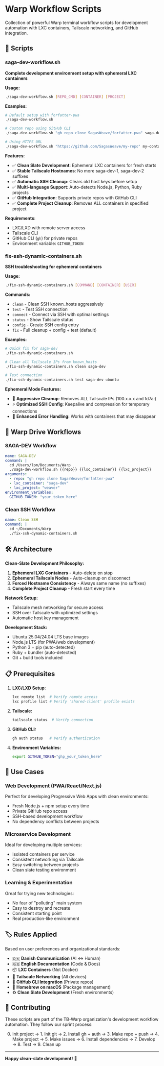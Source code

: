 # Warp Workflow Scripts

Collection of powerful Warp terminal workflow scripts for development automation with LXC containers, Tailscale networking, and GitHub integration.

## 🚀 Scripts

### saga-dev-workflow.sh
**Complete development environment setup with ephemeral LXC containers**

**Usage:**
```bash
./saga-dev-workflow.sh [REPO_CMD] [CONTAINER] [PROJECT]
```

**Examples:**
```bash
# Default setup with forfatter-pwa
./saga-dev-workflow.sh

# Custom repo using GitHub CLI
./saga-dev-workflow.sh "gh repo clone SagasWeave/forfatter-pwa" saga-dev weaver

# Using HTTPS URL
./saga-dev-workflow.sh "https://github.com/SagasWeave/my-repo" my-container my-project
```

**Features:**
- ✅ **Clean Slate Development**: Ephemeral LXC containers for fresh starts
- ✅ **Stable Tailscale Hostnames**: No more saga-dev-1, saga-dev-2 suffixes
- ✅ **Automatic SSH Cleanup**: Clears old host keys before setup
- ✅ **Multi-language Support**: Auto-detects Node.js, Python, Ruby projects
- ✅ **GitHub Integration**: Supports private repos with GitHub CLI
- ✅ **Complete Project Cleanup**: Removes ALL containers in specified project

**Requirements:**
- LXC/LXD with remote server access
- Tailscale CLI
- GitHub CLI (`gh`) for private repos
- Environment variable: `GITHUB_TOKEN`

### fix-ssh-dynamic-containers.sh
**SSH troubleshooting for ephemeral containers**

**Usage:**
```bash
./fix-ssh-dynamic-containers.sh [COMMAND] [CONTAINER] [USER]
```

**Commands:**
- `clean` - Clean SSH known_hosts aggressively
- `test` - Test SSH connection
- `connect` - Connect via SSH with optimal settings
- `status` - Show Tailscale status
- `config` - Create SSH config entry
- `fix` - Full cleanup + config + test (default)

**Examples:**
```bash
# Quick fix for saga-dev
./fix-ssh-dynamic-containers.sh

# Clean all Tailscale IPs from known_hosts
./fix-ssh-dynamic-containers.sh clean saga-dev

# Test connection
./fix-ssh-dynamic-containers.sh test saga-dev ubuntu
```

**Ephemeral Mode Features:**
- 🧹 **Aggressive Cleanup**: Removes ALL Tailscale IPs (100.x.x.x and fd7a:)
- ⚡ **Optimized SSH Config**: Keepalive and compression for temporary connections
- 🔄 **Enhanced Error Handling**: Works with containers that may disappear

## 🎯 Warp Drive Workflows

### SAGA-DEV Workflow
```yaml
name: SAGA-DEV
command: |
  cd /Users/lpm/Documents/Warp
  ./saga-dev-workflow.sh {{repo}} {{lxc_container}} {{lxc_project}}
arguments:
  - repo: "gh repo clone SagasWeave/forfatter-pwa"
  - lxc_container: "saga-dev"  
  - lxc_project: "weaver"
environment_variables:
  GITHUB_TOKEN: "your_token_here"
```

### Clean SSH Workflow
```yaml
name: Clean SSH
command: |
  cd ~/Documents/Warp
  ./fix-ssh-dynamic-containers.sh
```

## 🛠 Architecture

**Clean-Slate Development Philosophy:**
1. **Ephemeral LXC Containers** - Auto-delete on stop
2. **Ephemeral Tailscale Nodes** - Auto-cleanup on disconnect
3. **Forced Hostname Consistency** - Always same name (no suffixes)
4. **Complete Project Cleanup** - Fresh start every time

**Network Setup:**
- Tailscale mesh networking for secure access
- SSH over Tailscale with optimized settings
- Automatic host key management

**Development Stack:**
- Ubuntu 25.04/24.04 LTS base images
- Node.js LTS (for PWA/web development)
- Python 3 + pip (auto-detected)
- Ruby + bundler (auto-detected)
- Git + build tools included

## 📋 Prerequisites

1. **LXC/LXD Setup:**
   ```bash
   lxc remote list  # Verify remote access
   lxc profile list # Verify 'shared-client' profile exists
   ```

2. **Tailscale:**
   ```bash
   tailscale status  # Verify connection
   ```

3. **GitHub CLI:**
   ```bash
   gh auth status   # Verify authentication
   ```

4. **Environment Variables:**
   ```bash
   export GITHUB_TOKEN="ghp_your_token_here"
   ```

## 🎨 Use Cases

### Web Development (PWA/React/Next.js)
Perfect for developing Progressive Web Apps with clean environments:
- Fresh Node.js + npm setup every time
- Private GitHub repo access
- SSH-based development workflow
- No dependency conflicts between projects

### Microservice Development
Ideal for developing multiple services:
- Isolated containers per service
- Consistent networking via Tailscale
- Easy switching between projects
- Clean slate testing environment

### Learning & Experimentation
Great for trying new technologies:
- No fear of "polluting" main system
- Easy to destroy and recreate
- Consistent starting point
- Real production-like environment

## 🏷 Rules Applied

Based on user preferences and organizational standards:
- 🇩🇰 **Danish Communication** (AI ↔ Human)
- 🇬🇧 **English Documentation** (Code & Docs)
- 📦 **LXC Containers** (Not Docker)
- 🔗 **Tailscale Networking** (All devices)
- 🐙 **GitHub CLI Integration** (Private repos)
- 🍺 **Homebrew on macOS** (Package management)
- ♻️ **Clean Slate Development** (Fresh environments)

## 🤝 Contributing

These scripts are part of the TB-Warp organization's development workflow automation. They follow our sprint process:

0. Init project → 1. Init git → 2. Install gh + auth → 3. Make repo + push → 4. Make project → 5. Make issues → 6. Install dependencies → 7. Develop → 8. Test → 9. Clean up

---

**Happy clean-slate development!** 🚀
